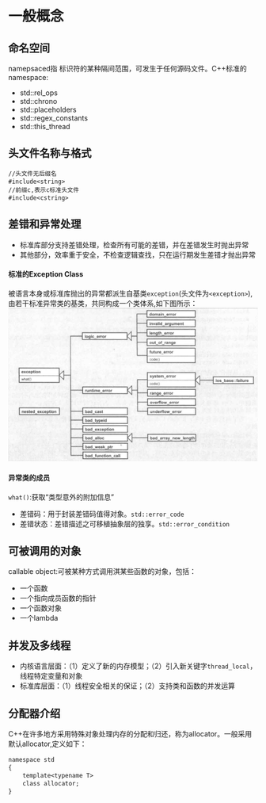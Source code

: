 # 一般概念

## 命名空间

namepsaced指 标识符的某种隔间范围，可发生于任何源码文件。C++标准的namespace:
* std::rel_ops
* std::chrono
* std::placeholders
* std::regex_constants
* std::this_thread

## 头文件名称与格式

```
//头文件无后缀名
#include<string>
//前缀c,表示c标准头文件
#include<cstring>
```

## 差错和异常处理

* 标准库部分支持差错处理，检查所有可能的差错，并在差错发生时抛出异常
* 其他部分，效率重于安全，不检查逻辑查找，只在运行期发生差错才抛出异常

#### 标准的Exception Class

被语言本身或标准库抛出的异常都派生自基类`exception`(头文件为`<exception>`),由若干标准异常类的基类，共同构成一个类体系,如下图所示：
![std_exception](./img/std_exception.png)

#### 异常类的成员

`what()`:获取“类型意外的附加信息”
* 差错码：用于封装差错码值得对象。`std::error_code`
* 差错状态：差错描述之可移植抽象层的独享。`std::error_condition`


## 可被调用的对象

callable object:可被某种方式调用淇某些函数的对象，包括：
* 一个函数
* 一个指向成员函数的指针
* 一个函数对象
* 一个lambda

## 并发及多线程

* 内核语言层面：（1）定义了新的内存模型；（2）引入新关键字`thread_local`，线程特定变量和对象
* 标准库层面：（1）线程安全相关的保证；（2）支持类和函数的并发运算

## 分配器介绍

C++在许多地方采用特殊对象处理内存的分配和归还，称为allocator。一般采用默认allocator,定义如下：
```
namespace std 
{
    template<typename T>
    class allocator;
}
```